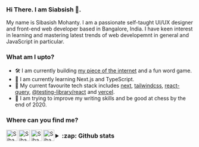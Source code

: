 ### Hi There. I am Siabsish 🤗.

My name is Sibasish Mohanty. I am a passionate self-taught UI/UX designer and front-end web developer based in Bangalore, India.
I have keen interest in learning and mastering latest trends of web developemnt in general and JavaScript in particular.

### What am I upto?

- 🛠️ I am currently building [my piece of the internet](https://sibasish-me.vercel.app) and a fun word game.
- 📖 I am currently learning Next.js and TypeScript.
- 💌 My current favourite tech stack includes [next](https://nextjs.org), [tailwindcss](https://tailwindcss.com), [react-query](https://react-query.tanstack.com), [@testing-library/react](https://testing-library.com/docs/react-testing-library/intro) and [vercel](https://vercel.com).
- 🎯 I am trying to improve my writing skills and be good at chess by the end of 2020.

### Where can you find me?

<a href="https://twitter.com/smsibasish" target="_blank">
  <img align="left" alt="Sibasish Mohanty on Twitter" width="30px" src="https://image.flaticon.com/icons/svg/2111/2111819.svg" />
</a>

<a href="https://www.linkedin.com/in/sibasish-mohanty" target="_blank">
  <img align="left" alt="Sibasish Mohanty on LinkedIn" width="30px" src="https://image.flaticon.com/icons/svg/2111/2111723.svg" />
</a>

<a href="https://www.behance.net/Sibasish19" target="_blank">
  <img align="left" alt="Sibasish Mohanty on Behance" width="30px" src="https://image.flaticon.com/icons/svg/2111/2111478.svg" />
</a>

<a href="https://stackoverflow.com/sibasish-mohanty" target="_blank">
  <img align="left" alt="Sibasish Mohanty on Stack Overflow" width="30px" src="https://image.flaticon.com/icons/svg/2111/2111806.svg" />
</a>

<h3>
<details>
  <summary>:zap: Github stats</summary>
  <img align="left" alt="Github Stats of sibasishm" src="https://github-readme-stats.codestackr.vercel.app/api?username=sibasishm&count_private=true&show_icons=true&hide_border=true&include_all_commits=true" />
</details>
</h3>
